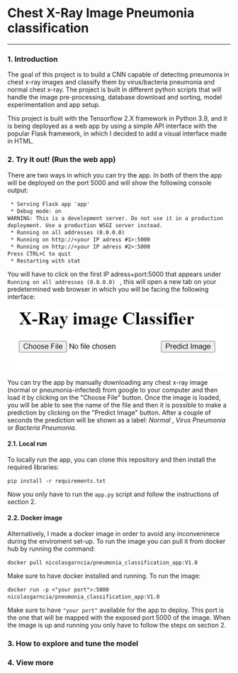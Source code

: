 # Chest X-Ray Image Pneumonia classification

***
### 1. Introduction
The goal of this project is to build a CNN capable of detecting pneumonia in chest x-ray images and classify them by virus/bacteria pneumonia and normal chest x-ray. The project is built in different python scripts that will handle the image pre-processing, database download and sorting, model experimentation and app setup.

This project is built with the Tensorflow 2.X framework in Python 3.9, and it is being deployed as a web app by using a simple API interface with the popular Flask framework, in which I decided to add a visual interface made in HTML.

### 2. Try it out! (Run the web app)
There are two ways in which you can try the app. In both of them the app will be deployed on the port 5000 and will show the following console output:
```console
 * Serving Flask app 'app'
 * Debug mode: on
WARNING: This is a development server. Do not use it in a production deployment. Use a production WSGI server instead.
 * Running on all addresses (0.0.0.0)
 * Running on http://<your IP adress #1>:5000
 * Running on http://<your IP adress #2>:5000
Press CTRL+C to quit
 * Restarting with stat
```  
You will have to click on the first IP adress+port:5000 that appears under ```Running on all addresses (0.0.0.0) ``` , this will open a new tab on your predetermined web browser in which you will be facing the following interface:

<div style="text-align: center;">
<img src="static\UI.jpg" alt="ui_image"/>
</div>

You can try the app by manually downloading any chest x-ray image (normal or pneumonia-infected) from google to your computer and then load it by clicking on the "Choose File" button. Once the image is loaded, you will be able to see the name of the file and then it is possible to make a prediction by clicking on the "Predict Image" button. After a couple of seconds the prediction will be shown as a label: _Normal_ , _Virus Pneumonia_ or _Bacteria Pneumonia_.

#### 2.1. Local run
To locally run the app, you can clone this repository and then install the required libraries:
```console
pip install -r requirements.txt
```
Now you only have to run the ```app.py``` script and follow the instructions of section 2.

#### 2.2. Docker image
Alternatively, I made a docker image in order to avoid any inconveninece during the enviroment set-up. To run the image you can pull it from docker hub by running the command:
```console
docker pull nicolasgarncia/pneumonia_classification_app:V1.0
```
Make sure to have docker installed and running. To run the image:
```console
docker run -p <"your port">:5000 nicolasgarncia/pneumonia_classification_app:V1.0
```
Make sure to have ```"your port"``` available for the app to deploy. This port is the one that will be mapped with the exposed port 5000 of the image. When the image is up and running you only have to follow the steps on section 2.

### 3. How to explore and tune the model

### 4. View more
